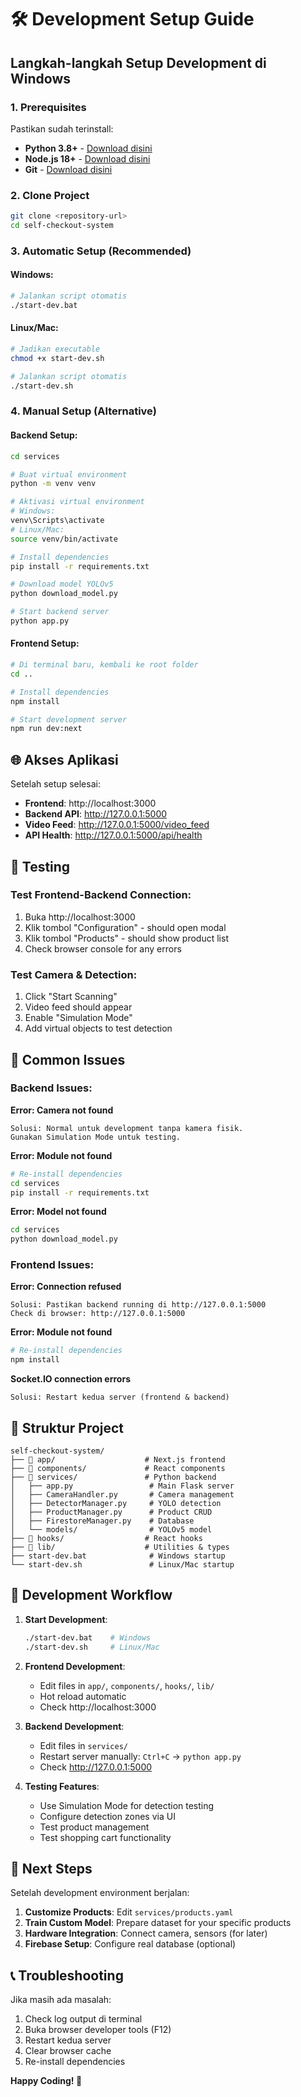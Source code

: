 # 🛠️ Development Setup Guide

## Langkah-langkah Setup Development di Windows

### 1. **Prerequisites**
Pastikan sudah terinstall:
- **Python 3.8+** - [Download disini](https://python.org/downloads)
- **Node.js 18+** - [Download disini](https://nodejs.org)
- **Git** - [Download disini](https://git-scm.com)

### 2. **Clone Project**
```bash
git clone <repository-url>
cd self-checkout-system
```

### 3. **Automatic Setup (Recommended)**

#### Windows:
```bash
# Jalankan script otomatis
./start-dev.bat
```

#### Linux/Mac:
```bash
# Jadikan executable
chmod +x start-dev.sh

# Jalankan script otomatis  
./start-dev.sh
```

### 4. **Manual Setup (Alternative)**

#### Backend Setup:
```bash
cd services

# Buat virtual environment
python -m venv venv

# Aktivasi virtual environment
# Windows:
venv\Scripts\activate
# Linux/Mac:
source venv/bin/activate

# Install dependencies
pip install -r requirements.txt

# Download model YOLOv5
python download_model.py

# Start backend server
python app.py
```

#### Frontend Setup:
```bash
# Di terminal baru, kembali ke root folder
cd .. 

# Install dependencies
npm install

# Start development server
npm run dev:next
```

## 🌐 Akses Aplikasi

Setelah setup selesai:

- **Frontend**: http://localhost:3000
- **Backend API**: http://127.0.0.1:5000  
- **Video Feed**: http://127.0.0.1:5000/video_feed
- **API Health**: http://127.0.0.1:5000/api/health

## 🧪 Testing

### Test Frontend-Backend Connection:
1. Buka http://localhost:3000
2. Klik tombol "Configuration" - should open modal
3. Klik tombol "Products" - should show product list
4. Check browser console for any errors

### Test Camera & Detection:
1. Click "Start Scanning" 
2. Video feed should appear
3. Enable "Simulation Mode"
4. Add virtual objects to test detection

## 🔧 Common Issues

### Backend Issues:

**Error: Camera not found**
```
Solusi: Normal untuk development tanpa kamera fisik.
Gunakan Simulation Mode untuk testing.
```

**Error: Module not found**
```bash
# Re-install dependencies
cd services
pip install -r requirements.txt
```

**Error: Model not found**
```bash
cd services
python download_model.py
```

### Frontend Issues:

**Error: Connection refused**
```
Solusi: Pastikan backend running di http://127.0.0.1:5000
Check di browser: http://127.0.0.1:5000
```

**Error: Module not found**
```bash
# Re-install dependencies
npm install
```

**Socket.IO connection errors**
```
Solusi: Restart kedua server (frontend & backend)
```

## 📁 Struktur Project

```
self-checkout-system/
├── 📁 app/                    # Next.js frontend
├── 📁 components/             # React components
├── 📁 services/               # Python backend
│   ├── app.py                 # Main Flask server
│   ├── CameraHandler.py       # Camera management
│   ├── DetectorManager.py     # YOLO detection
│   ├── ProductManager.py      # Product CRUD
│   ├── FirestoreManager.py    # Database
│   └── models/                # YOLOv5 model
├── 📁 hooks/                  # React hooks
├── 📁 lib/                    # Utilities & types
├── start-dev.bat              # Windows startup
└── start-dev.sh               # Linux/Mac startup
```

## 🚀 Development Workflow

1. **Start Development**:
   ```bash
   ./start-dev.bat    # Windows
   ./start-dev.sh     # Linux/Mac
   ```

2. **Frontend Development**:
   - Edit files in `app/`, `components/`, `hooks/`, `lib/`
   - Hot reload automatic
   - Check http://localhost:3000

3. **Backend Development**:
   - Edit files in `services/`
   - Restart server manually: `Ctrl+C` → `python app.py`
   - Check http://127.0.0.1:5000

4. **Testing Features**:
   - Use Simulation Mode for detection testing
   - Configure detection zones via UI
   - Test product management
   - Test shopping cart functionality

## 🔄 Next Steps

Setelah development environment berjalan:

1. **Customize Products**: Edit `services/products.yaml`
2. **Train Custom Model**: Prepare dataset for your specific products
3. **Hardware Integration**: Connect camera, sensors (for later)
4. **Firebase Setup**: Configure real database (optional)

## 📞 Troubleshooting

Jika masih ada masalah:

1. Check log output di terminal
2. Buka browser developer tools (F12)
3. Restart kedua server
4. Clear browser cache
5. Re-install dependencies

**Happy Coding! 🎉**
